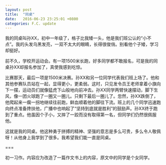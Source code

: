 ```yaml
---
layout: post
title:  "同桌"
date:   2016-06-23 23:25:01 +0800
categories: F.C. update
---
```

我的同桌叫孙XX，初中一年级了，格子比我矮一头，他是我们班公认的“小不点”。我的头发乌黑发亮，一双不太大的眼睛，长得很俊俏。别看他个子矮，学习却挺好。

前不久，学校开运动会。有一项1500米长跑，好多同学都不敢报名，可是我的同桌孙XX却报名参加了，真使我感到吃惊。

比赛那天，最后一项是1500米决赛。孙XX和另一位同学代表我们班上场了。他和其他参赛队员站在一起，显得更小，更柔弱。这时，只见发令员王老师拿着小旗向下一摆，运动员们就像猛虎下山般地向前冲去。孙XX同学两臂快速摆动，脚下生风，像一团火球跑了一圈又一圈儿。只剩下最后一圈儿了。忽然，孙XX跌倒了，他爬起来一瘸一拐地继续往前跑，鲜血顺着他的脚往下流。班上的几个同学迅速跑向终点准备搀扶他，广播中也响起了“坚持到底就是胜利”的鼓励声。孙XX终于跑到了重点。他虽因个子小，又摔了一跤而没有取得第一名，但同学们仍然很佩服他。

这就是我的同桌。他这种勇于拼搏的精神、坚强的意志是多么可贵，多么令人敬佩呀！从他身上我学到了很多。我希望我们能一直是同桌。

===

初一习作。内容应为改造了一篇作文书上的内容，原文中的同学是个女同学。